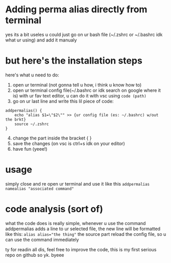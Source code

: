 # Adding perma alias directly from terminal
yes its a bit useles u could just go on ur bash file (~/.zshrc or ~/.bashrc idk what ur using) and add it manualy
# but here's the installation steps
here's what u need to do:
1. open ur terminal (not gonna tell u how, i think u know how to)
2. open ur terminal config file(~/.bashrc or idk search on google where it is) with ur fav text editor, u can do it with vsc using `code (path)`
3. go on ur last line and write this lil piece of code: 
```	
addpermalias() {
	echo "alias $1=\"$2\"" >> {ur config file (es: ~/.bashrc) w/out the brkt}
	source ~/.zshrc
}
```
4. change the part inside the bracket { }
5. save the changes (on vsc is ctrl+s idk on your editor)
6. have fun (yeee!)
# usage
simply close and re open ur terminal
and use it like this
`addpermalias namealias "associated command"`
# code analysis (sort of)
what the code does is really simple, whenever u use the command addpermalias adds a line to ur selected file, the new line will be formatted like this:
`alias alias="the thing"` 
the source part reload the config file, so u can use the command immediately 

ty for readin all dis, feel free to improve the code, this is my first serious repo on github so yk. byeee
